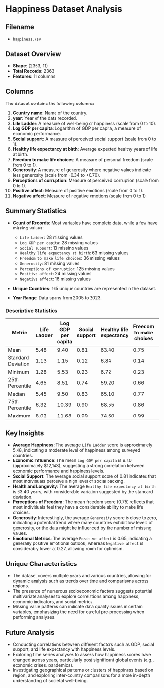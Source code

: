 # Happiness Dataset Analysis

## Filename
- `happiness.csv`

## Dataset Overview
- **Shape**: (2363, 11)
- **Total Records**: 2363
- **Features**: 11 columns

## Columns
The dataset contains the following columns:
1. **Country name**: Name of the country.
2. **year**: Year of the data recorded.
3. **Life Ladder**: A measure of well-being or happiness (scale from 0 to 10).
4. **Log GDP per capita**: Logarithm of GDP per capita, a measure of economic performance.
5. **Social support**: A measure of perceived social support (scale from 0 to 1).
6. **Healthy life expectancy at birth**: Average expected healthy years of life at birth.
7. **Freedom to make life choices**: A measure of personal freedom (scale from 0 to 1).
8. **Generosity**: A measure of generosity where negative values indicate less generosity (scale from -0.34 to +0.70).
9. **Perceptions of corruption**: Measure of perceived corruption (scale from 0 to 1).
10. **Positive affect**: Measure of positive emotions (scale from 0 to 1).
11. **Negative affect**: Measure of negative emotions (scale from 0 to 1).

## Summary Statistics
- **Count of Records**: Most variables have complete data, while a few have missing values:
  - `Life Ladder`: 28 missing values
  - `Log GDP per capita`: 28 missing values
  - `Social support`: 13 missing values
  - `Healthy life expectancy at birth`: 63 missing values
  - `Freedom to make life choices`: 36 missing values
  - `Generosity`: 81 missing values
  - `Perceptions of corruption`: 125 missing values
  - `Positive affect`: 24 missing values
  - `Negative affect`: 16 missing values

- **Unique Countries**: 165 unique countries are represented in the dataset.
- **Year Range**: Data spans from 2005 to 2023.

### Descriptive Statistics
| Metric                   | Life Ladder | Log GDP per capita | Social support | Healthy life expectancy | Freedom to make choices | Generosity | Perceptions of corruption | Positive affect | Negative affect |
|--------------------------|-------------|---------------------|----------------|-------------------------|-------------------------|------------|---------------------------|-----------------|-----------------|
| Mean                     | 5.48        | 9.40                | 0.81           | 63.40                   | 0.75                    | 0.00       | 0.74                      | 0.65            | 0.27            |
| Standard Deviation       | 1.13        | 1.15                | 0.12           | 6.84                    | 0.14                    | 0.16       | 0.18                      | 0.10            | 0.09            |
| Minimum                  | 1.28        | 5.53                | 0.23           | 6.72                    | 0.23                    | -0.34      | 0.03                      | 0.18            | 0.08            |
| 25th Percentile          | 4.65        | 8.51                | 0.74           | 59.20                   | 0.66                    | -0.11      | 0.69                      | 0.57            | 0.21            |
| Median                   | 5.45        | 9.50                | 0.83           | 65.10                   | 0.77                    | -0.02      | 0.80                      | 0.66            | 0.26            |
| 75th Percentile          | 6.32        | 10.39               | 0.90           | 68.55                   | 0.86                    | 0.09       | 0.87                      | 0.74            | 0.33            |
| Maximum                  | 8.02        | 11.68               | 0.99           | 74.60                   | 0.99                    | 0.70       | 0.98                      | 0.88            | 0.71            |

## Key Insights
- **Average Happiness**: The average `Life Ladder` score is approximately 5.48, indicating a moderate level of happiness among surveyed countries.
- **Economic Influence**: The mean `Log GDP per capita` is 9.40 (approximately $12,143), suggesting a strong correlation between economic performance and happiness levels.
- **Social Support**: The average social support score of 0.81 indicates that most individuals perceive a high level of social backing.
- **Health and Longevity**: The average `Healthy life expectancy at birth` is 63.40 years, with considerable variation suggested by the standard deviation.
- **Perceptions of Freedom**: The mean freedom score (0.75) reflects that most individuals feel they have a considerable ability to make life choices.
- **Generosity**: Interestingly, the average `Generosity` score is close to zero, indicating a potential trend where many countries exhibit low levels of generosity, or the data might be influenced by the number of missing values.
- **Emotional Metrics**: The average `Positive affect` is 0.65, indicating a generally positive emotional outlook, whereas `Negative affect` is considerably lower at 0.27, allowing room for optimism.

## Unique Characteristics
- The dataset covers multiple years and various countries, allowing for dynamic analysis such as trends over time and comparisons across regions.
- The presence of numerous socioeconomic factors suggests potential multivariate analyses to explore correlations among happiness, economic indicators, and social metrics.
- Missing value patterns can indicate data quality issues in certain variables, emphasizing the need for careful pre-processing when performing analyses.

## Future Analysis
- Conducting correlations between different factors such as GDP, social support, and life expectancy with happiness levels.
- Exploring time series analyses to assess how happiness scores have changed across years, particularly post significant global events (e.g., economic crises, pandemics).
- Investigating geographical patterns or clusters of happiness based on region, and exploring inter-country comparisons for a more in-depth understanding of societal well-being.